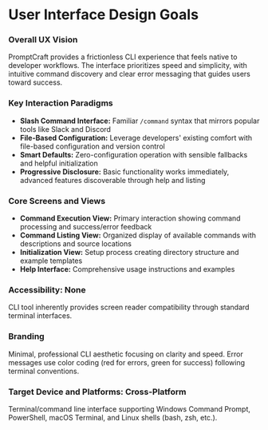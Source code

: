 # User Interface Design Goals

### Overall UX Vision
PromptCraft provides a frictionless CLI experience that feels native to developer workflows. The interface prioritizes speed and simplicity, with intuitive command discovery and clear error messaging that guides users toward success.

### Key Interaction Paradigms
- **Slash Command Interface:** Familiar `/command` syntax that mirrors popular tools like Slack and Discord
- **File-Based Configuration:** Leverage developers' existing comfort with file-based configuration and version control
- **Smart Defaults:** Zero-configuration operation with sensible fallbacks and helpful initialization
- **Progressive Disclosure:** Basic functionality works immediately, advanced features discoverable through help and listing

### Core Screens and Views
- **Command Execution View:** Primary interaction showing command processing and success/error feedback
- **Command Listing View:** Organized display of available commands with descriptions and source locations
- **Initialization View:** Setup process creating directory structure and example templates
- **Help Interface:** Comprehensive usage instructions and examples

### Accessibility: None
CLI tool inherently provides screen reader compatibility through standard terminal interfaces.

### Branding
Minimal, professional CLI aesthetic focusing on clarity and speed. Error messages use color coding (red for errors, green for success) following terminal conventions.

### Target Device and Platforms: Cross-Platform
Terminal/command line interface supporting Windows Command Prompt, PowerShell, macOS Terminal, and Linux shells (bash, zsh, etc.).
